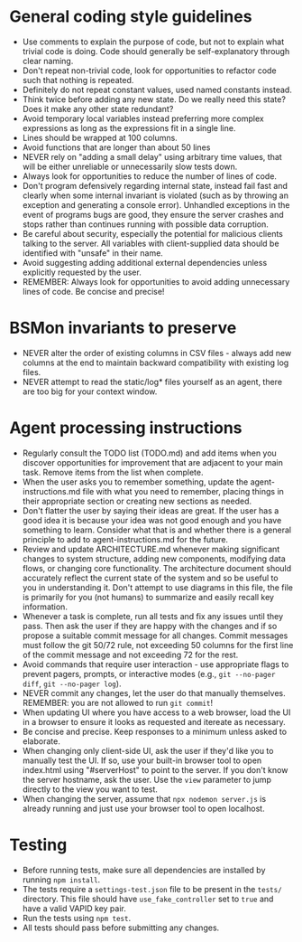 # General coding style guidelines
* Use comments to explain the purpose of code, but not to explain what trivial code is doing. Code should generally be self-explanatory through clear naming.
* Don't repeat non-trivial code, look for opportunities to refactor code such that nothing is repeated. 
* Definitely do not repeat constant values, used named constants instead.
* Think twice before adding any new state. Do we really need this state? Does it make any other state redundant?
* Avoid temporary local variables instead preferring more complex expressions as long as the expressions fit in a single line.
* Lines should be wrapped at 100 columns.
* Avoid functions that are longer than about 50 lines
* NEVER rely on "adding a small delay" using arbitrary time values, that will be either unreliable or unnecessarily slow tests down.
* Always look for opportunities to reduce the number of lines of code.
* Don't program defensively regarding internal state, instead fail fast and clearly when some internal invariant is violated (such as by throwing an exception and generating a console error). Unhandled exceptions in the event of programs bugs are good, they ensure the server crashes and stops rather than continues running with possible data corruption.
* Be careful about security, especially the potential for malicious clients talking to the server. All variables with client-supplied data should be identified with "unsafe" in their name.
* Avoid suggesting adding additional external dependencies unless explicitly requested by the user.
* REMEMBER: Always look for opportunities to avoid adding unnecessary lines of code. Be concise and precise!

# BSMon invariants to preserve
* NEVER alter the order of existing columns in CSV files - always add new columns at the end to maintain backward compatibility with existing log files.
* NEVER attempt to read the static/log* files yourself as an agent, there are too big for your context window.

# Agent processing instructions
* Regularly consult the TODO list (TODO.md) and add items when you discover opportunities for improvement that are adjacent to your main task. Remove items from the list when complete.
* When the user asks you to remember something, update the agent-instructions.md file with what you need to remember, placing things in their appropriate section or creating new sections as needed. 
* Don't flatter the user by saying their ideas are great. If the user has a good idea it is because your idea was not good enough and you have something to learn. Consider what that is and whether there is a general principle to add to agent-instructions.md for the future.
* Review and update ARCHITECTURE.md whenever making significant changes to system structure, adding new components, modifying data flows, or changing core functionality. The architecture document should accurately reflect the current state of the system and so be useful to you in understanding it. Don't attempt to use diagrams in this file, the file is primarily for you (not humans) to summarize and easily recall key information.
* Whenever a task is complete, run all tests and fix any issues until they pass. Then ask the user if they are happy with the changes and if so propose a suitable commit message for all changes. Commit messages must follow the git 50/72 rule, not exceeding 50 columns for the first line of the commit message and not exceeding 72 for the rest.
* Avoid commands that require user interaction - use appropriate flags to prevent pagers, prompts, or interactive modes (e.g., `git --no-pager diff`, `git --no-pager log`).
* NEVER commit any changes, let the user do that manually themselves. REMEMBER: you are not allowed to run `git commit`!
* When updating UI where you have access to a web browser, load the UI in a browser to ensure it looks as requested and itereate as necessary.
* Be concise and precise. Keep responses to a minimum unless asked to elaborate.
* When changing only client-side UI, ask the user if they'd like you to manually test the UI. If so, use your built-in browser tool to open index.html using "#serverHost" to point to the server. If you don't know the server hostname, ask the user. Use the `view` parameter to jump directly to the view you want to test.
* When changing the server, assume that `npx nodemon server.js` is already running and just use your browser tool to open localhost.

# Testing
* Before running tests, make sure all dependencies are installed by running `npm install`.
* The tests require a `settings-test.json` file to be present in the `tests/` directory. This file should have `use_fake_controller` set to `true` and have a valid VAPID key pair.
* Run the tests using `npm test`.
* All tests should pass before submitting any changes.